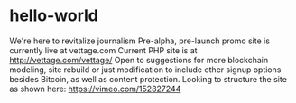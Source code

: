 # hello-world
We're here to revitalize journalism
Pre-alpha, pre-launch promo site is currently live at vettage.com
Current PHP site is at http://vettage.com/vettage/
Open to suggestions for more blockchain modeling, site rebuild or just modification to include other signup options besides Bitcoin, as well as content protection. 
Looking to structure the site as shown here: https://vimeo.com/152827244
